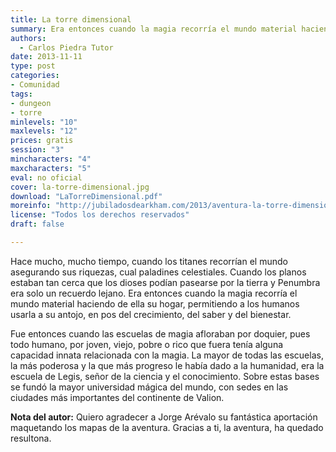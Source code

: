 ```yaml
---
title: La torre dimensional
summary: Era entonces cuando la magia recorría el mundo material haciendo de ella su hogar, permitiendo a los humanos usarla a su antojo, en pos del crecimiento, del saber y del bienestar.
authors:
  - Carlos Piedra Tutor
date: 2013-11-11
type: post
categories:
- Comunidad
tags:
- dungeon
- torre
minlevels: "10"
maxlevels: "12"
prices: gratis
session: "3"
mincharacters: "4"
maxcharacters: "5"
eval: no oficial
cover: la-torre-dimensional.jpg
download: "LaTorreDimensional.pdf"
moreinfo: "http://jubiladosdearkham.com/2013/aventura-la-torre-dimensional"
license: "Todos los derechos reservados"
draft: false

---
```


Hace mucho, mucho tiempo, cuando los titanes recorrían el mundo asegurando sus riquezas, cual paladines celestiales. Cuando los planos estaban tan cerca que los dioses podían pasearse por la tierra y Penumbra era solo un recuerdo lejano. Era entonces cuando la magia recorría el mundo material haciendo de ella su hogar, permitiendo a los humanos usarla a su antojo, en pos del crecimiento, del saber y del bienestar.

Fue entonces cuando las escuelas de magia afloraban por doquier, pues todo humano, por joven, viejo, pobre o rico que fuera tenía alguna capacidad innata relacionada con la magia. La mayor de todas las escuelas, la más poderosa y la que más progreso le había dado a la humanidad, era la escuela de Legis, señor de la ciencia y el conocimiento. Sobre estas bases se fundó la mayor universidad mágica del mundo, con sedes en las ciudades más importantes del continente de Valion.

**Nota del autor:**
Quiero agradecer a Jorge Arévalo su fantástica aportación maquetando los mapas de la aventura. Gracias a ti, la aventura, ha quedado resultona.
